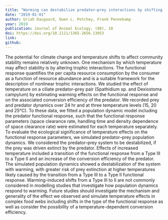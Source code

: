 ```yaml
---
title: "Warming can destabilize predator–prey interactions by shifting the functional response from Type III to Type II"
date: "2019-01-01"
author: Uriah Daugaard, Owen L. Petchey, Frank Pennekamp
year: 2019
publication: Journal of Animal Ecology, (88), 10
doi: https://doi.org/10.1111/1365-2656.13053
link:
github:
---
```


The potential for climate change and temperature shifts to affect community stability remains relatively unknown. One mechanism by which temperature may affect stability is by altering trophic interactions. The functional response quantifies the per capita resource consumption by the consumer as a function of resource abundance and is a suitable framework for the description of nonlinear trophic interactions. We studied the effect of temperature on a ciliate predator–prey pair (Spathidium sp. and Dexiostoma campylum) by estimating warming effects on the functional response and on the associated conversion efficiency of the predator. We recorded prey and predator dynamics over 24 hr and at three temperature levels (15, 20 and 25°C). To these data, we fitted a population dynamic model including the predator functional response, such that the functional response parameters (space clearance rate, handling time and density dependence of space clearance rate) were estimated for each temperature separately. To evaluate the ecological significance of temperature effects on the functional response parameters, we simulated predator–prey population dynamics. We considered the predator–prey system to be destabilized, if the prey was driven extinct by the predator. Effects of increased temperature included a transition of the functional response from a Type III to a Type II and an increase of the conversion efficiency of the predator. The simulated population dynamics showed a destabilization of the system with warming, with greater risk of prey extinction at higher temperatures likely caused by the transition from a Type III to a Type II functional response. Warming-induced shifts from a Type III to II are not commonly considered in modelling studies that investigate how population dynamics respond to warming. Future studies should investigate the mechanism and generality of the effect we observed and simulate temperature effects in complex food webs including shifts in the type of the functional response as well as consider the possibility of a temperature-dependent conversion efficiency.